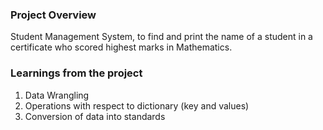 ### Project Overview

 Student Management System, to find and print the name of a student in a certificate who scored highest marks in Mathematics. 


### Learnings from the project

 1.  Data Wrangling 
2. Operations with respect to dictionary (key and values)
3. Conversion of data into standards



